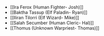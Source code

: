 - [[Ira Ferox (Human Fighter- Josh)]]
- [[Baktha Tassup (Elf Paladin- Ryan)]]
- [[Iliran Tilorri (Elf Wizard- Mike)]]
- [[Salah Secumber (Human Cleric- Hal)]]
- [[Thomus (Unknown Warpriest- Thomas)]]
